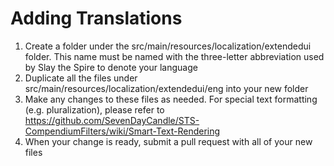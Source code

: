 # Adding Translations

1. Create a folder under the src/main/resources/localization/extendedui folder. This name must be named with the three-letter abbreviation used by Slay the Spire to denote your language
2. Duplicate all the files under src/main/resources/localization/extendedui/eng into your new folder
3. Make any changes to these files as needed. For special text formatting (e.g. pluralization), please refer to https://github.com/SevenDayCandle/STS-CompendiumFilters/wiki/Smart-Text-Rendering
4. When your change is ready, submit a pull request with all of your new files
